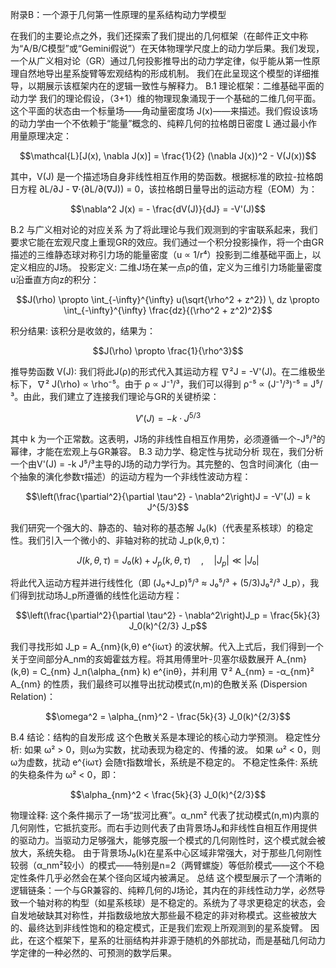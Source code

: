附录B：一个源于几何第一性原理的星系结构动力学模型

在我们的主要论点之外，我们还探索了我们提出的几何框架（在邮件正文中称为“A/B/C模型”或“Gemini假说”）在天体物理学尺度上的动力学后果。我们发现，一个从广义相对论（GR）通过几何投影推导出的动力学定律，似乎能从第一性原理自然地导出星系旋臂等宏观结构的形成机制。
我们在此呈现这个模型的详细推导，以期展示该框架内在的逻辑一致性与解释力。
B.1 理论框架：二维基础平面的动力学
我们的理论假设，（3+1）维的物理现象涌现于一个基础的二维几何平面。这个平面的状态由一个标量场——角动量密度场 J(x)——来描述。我们假设该场的动力学由一个不依赖于“能量”概念的、纯粹几何的拉格朗日密度 L 通过最小作用量原理决定：
```math
\mathcal{L}[J(x), \nabla J(x)] = \frac{1}{2} (\nabla J(x))^2 - V(J(x))
```
其中，V(J) 是一个描述场自身非线性相互作用的势函数。根据标准的欧拉-拉格朗日方程 ∂L/∂J - ∇⋅(∂L/∂(∇J)) = 0，该拉格朗日量导出的运动方程（EOM）为：
```math
\nabla^2 J(x) = - \frac{dV(J)}{dJ} = -V'(J)
```
B.2 与广义相对论的对应关系
为了将此理论与我们观测到的宇宙联系起来，我们要求它能在宏观尺度上重现GR的效应。我们通过一个积分投影操作，将一个由GR描述的三维静态球对称引力场的能量密度（u ∝ 1/r⁴）投影到二维基础平面上，以定义相应的J场。
投影定义: 二维J场在某一点ρ的值，定义为三维引力场能量密度u沿垂直方向z的积分：
```math
J(\rho) \propto \int_{-\infty}^{\infty} u(\sqrt{\rho^2 + z^2}) \, dz \propto \int_{-\infty}^{\infty} \frac{dz}{(\rho^2 + z^2)^2}
```
积分结果: 该积分是收敛的，结果为：
```math
J(\rho) \propto \frac{1}{\rho^3}
```
推导势函数 V(J): 我们将此J(ρ)的形式代入其运动方程 ∇²J = -V'(J)。在二维极坐标下，∇² J(\rho) ∝ \rho⁻⁵。由于 ρ ∝ J⁻¹/³，我们可以得到 ρ⁻⁵ ∝ (J⁻¹/³)⁻⁵ = J⁵/³。由此，我们建立了连接我们理论与GR的关键桥梁：
```math
V'(J) = -k \cdot J^{5/3}
```
其中 k 为一个正常数。这表明，J场的非线性自相互作用势，必须遵循一个-J⁵/³的幂律，才能在宏观上与GR兼容。
B.3 动力学、稳定性与扰动分析
现在，我们分析一个由V'(J) = -k J⁵/³主导的J场的动力学行为。其完整的、包含时间演化（由一个抽象的演化参数τ描述）的运动方程为一个非线性波动方程：
```math
\left(\frac{\partial^2}{\partial \tau^2} - \nabla^2\right)J = -V'(J) = k J^{5/3}
```
我们研究一个强大的、静态的、轴对称的基态解 J₀(k)（代表星系核球）的稳定性。我们引入一个微小的、非轴对称的扰动 J_p(k,θ,τ)：
```math
J(k,θ,τ) = J₀(k) + J_p(k,θ,τ) \quad , \quad |J_p| \ll |J₀|
```
将此代入运动方程并进行线性化（即 (J₀+J_p)⁵/³ ≈ J₀⁵/³ + (5/3)J₀²/³ J_p），我们得到扰动场J_p所遵循的线性化运动方程：
```math
\left(\frac{\partial^2}{\partial \tau^2} - \nabla^2\right)J_p = \frac{5k}{3} J_0(k)^{2/3} J_p
```
我们寻找形如 J_p = A_{nm}(k,θ) e^{iωτ} 的波状解。代入上式后，我们得到一个关于空间部分A_nm的亥姆霍兹方程。将其用傅里叶-贝塞尔级数展开 A_{nm}(k,θ) = C_{nm} J_n(\alpha_{nm} k) e^{inθ}，并利用 ∇² A_{nm} = -α_{nm}² A_{nm} 的性质，我们最终可以推导出扰动模式(n,m)的色散关系 (Dispersion Relation)：
```math
\omega^2 = \alpha_{nm}^2 - \frac{5k}{3} J_0(k)^{2/3}
```
B.4 结论：结构的自发形成
这个色散关系是本理论的核心动力学预测。
稳定性分析:
如果 ω² > 0，则ω为实数，扰动表现为稳定的、传播的波。
如果 ω² < 0，则ω为虚数，扰动 e^{iωτ} 会随τ指数增长，系统是不稳定的。
不稳定性条件: 系统的失稳条件为 ω² < 0，即：
```math
\alpha_{nm}^2 < \frac{5k}{3} J_0(k)^{2/3}
```
物理诠释:
这个条件揭示了一场“拔河比赛”。α_nm² 代表了扰动模式(n,m)内禀的几何刚性，它抵抗变形。而右手边则代表了由背景场J₀和非线性自相互作用提供的驱动力。当驱动力足够强大，能够克服一个模式的几何刚性时，这个模式就会被放大，系统失稳。
由于背景场J₀(k)在星系中心区域非常强大，对于那些几何刚性较弱（α_nm²较小）的模式——特别是n=2（两臂螺旋）等低阶模式——这个不稳定性条件几乎必然会在某个径向区域内被满足。
总结
这个模型展示了一个清晰的逻辑链条：一个与GR兼容的、纯粹几何的J场论，其内在的非线性动力学，必然导致一个轴对称的构型（如星系核球）是不稳定的。系统为了寻求更稳定的状态，会自发地破缺其对称性，并指数级地放大那些最不稳定的非对称模式。这些被放大的、最终达到非线性饱和的稳定模式，正是我们宏观上所观测到的星系旋臂。
因此，在这个框架下，星系的壮丽结构并非源于随机的外部扰动，而是基础几何动力学定律的一种必然的、可预测的数学后果。